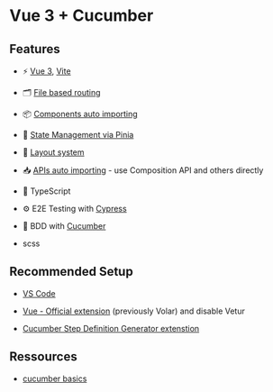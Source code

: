 # Vue 3 + Cucumber

## Features

- ⚡️ [Vue 3](https://github.com/vuejs/core), [Vite](https://github.com/vitejs/vite)

- 🗂 [File based routing](./src/pages)

- 📦 [Components auto importing](./src/components)

- 🍍 [State Management via Pinia](https://pinia.vuejs.org/)

- 📑 [Layout system](./src/layouts)

- 📥 [APIs auto importing](https://github.com/antfu/unplugin-auto-import) - use Composition API and others directly

- 🦾 TypeScript

- ⚙️ E2E Testing with [Cypress](https://cypress.io/)

- 🥒 BDD with [Cucumber](https://cucumber.io/)

- scss

## Recommended Setup

- [VS Code](https://code.visualstudio.com/)

- [Vue - Official extension](https://marketplace.visualstudio.com/items?itemName=Vue.volar) (previously Volar) and disable Vetur

- [Cucumber Step Definition Generator extenstion](https://marketplace.visualstudio.com/items?itemName=nguyenngoclong.cypress-cucumber-step-definition-generator)


## Ressources

- [cucumber basics](https://github.com/badeball/cypress-cucumber-preprocessor/blob/master/docs/cucumber-basics.md)